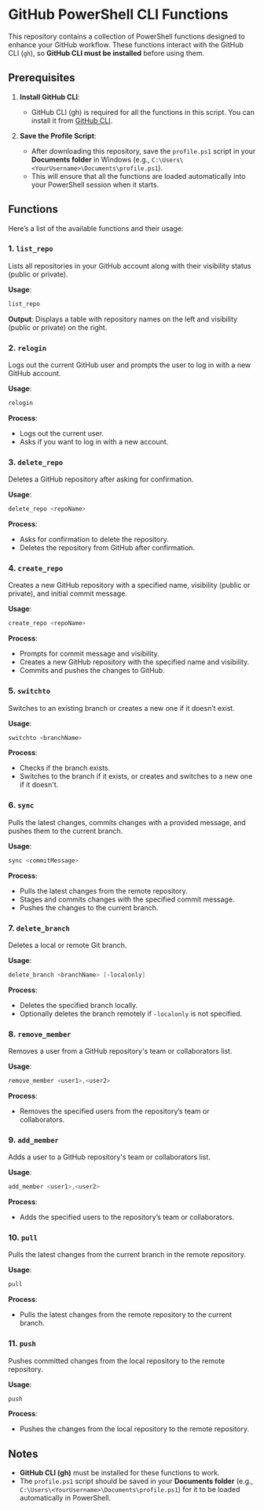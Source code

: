 
# GitHub PowerShell CLI Functions

This repository contains a collection of PowerShell functions designed to enhance your GitHub workflow. These functions interact with the GitHub CLI (`gh`), so **GitHub CLI must be installed** before using them.

## Prerequisites

1. **Install GitHub CLI**:
   - GitHub CLI (gh) is required for all the functions in this script. You can install it from [GitHub CLI](https://cli.github.com/).

2. **Save the Profile Script**:
   - After downloading this repository, save the `profile.ps1` script in your **Documents folder** in Windows (e.g., `C:\Users\<YourUsername>\Documents\profile.ps1`).
   - This will ensure that all the functions are loaded automatically into your PowerShell session when it starts.

## Functions

Here’s a list of the available functions and their usage:

### 1. **`list_repo`**
   Lists all repositories in your GitHub account along with their visibility status (public or private).

   **Usage**:
   ```powershell
   list_repo
   ```

   **Output**:
   Displays a table with repository names on the left and visibility (public or private) on the right.

### 2. **`relogin`**
   Logs out the current GitHub user and prompts the user to log in with a new GitHub account.

   **Usage**:
   ```powershell
   relogin
   ```

   **Process**:
   - Logs out the current user.
   - Asks if you want to log in with a new account.

### 3. **`delete_repo`**
   Deletes a GitHub repository after asking for confirmation.

   **Usage**:
   ```powershell
   delete_repo <repoName>
   ```

   **Process**:
   - Asks for confirmation to delete the repository.
   - Deletes the repository from GitHub after confirmation.

### 4. **`create_repo`**
   Creates a new GitHub repository with a specified name, visibility (public or private), and initial commit message.

   **Usage**:
   ```powershell
   create_repo <repoName>
   ```

   **Process**:
   - Prompts for commit message and visibility.
   - Creates a new GitHub repository with the specified name and visibility.
   - Commits and pushes the changes to GitHub.

### 5. **`switchto`**
   Switches to an existing branch or creates a new one if it doesn’t exist.

   **Usage**:
   ```powershell
   switchto <branchName>
   ```

   **Process**:
   - Checks if the branch exists.
   - Switches to the branch if it exists, or creates and switches to a new one if it doesn't.

### 6. **`sync`**
   Pulls the latest changes, commits changes with a provided message, and pushes them to the current branch.

   **Usage**:
   ```powershell
   sync <commitMessage>
   ```

   **Process**:
   - Pulls the latest changes from the remote repository.
   - Stages and commits changes with the specified commit message.
   - Pushes the changes to the current branch.

### 7. **`delete_branch`**
   Deletes a local or remote Git branch.

   **Usage**:
   ```powershell
   delete_branch <branchName> [-localonly]
   ```

   **Process**:
   - Deletes the specified branch locally.
   - Optionally deletes the branch remotely if `-localonly` is not specified.

### 8. **`remove_member`**
   Removes a user from a GitHub repository's team or collaborators list.

   **Usage**:
   ```powershell
   remove_member <user1>,<user2>
   ```

   **Process**:
   - Removes the specified users from the repository’s team or collaborators.

### 9. **`add_member`**
   Adds a user to a GitHub repository's team or collaborators list.

   **Usage**:
   ```powershell
   add_member <user1>,<user2>
   ```

   **Process**:
   - Adds the specified users to the repository’s team or collaborators.

### 10. **`pull`**
   Pulls the latest changes from the current branch in the remote repository.

   **Usage**:
   ```powershell
   pull
   ```

   **Process**:
   - Pulls the latest changes from the remote repository to the current branch.

### 11. **`push`**
   Pushes committed changes from the local repository to the remote repository.

   **Usage**:
   ```powershell
   push
   ```

   **Process**:
   - Pushes the changes from the local repository to the remote repository.

## Notes
- **GitHub CLI (gh)** must be installed for these functions to work.
- The `profile.ps1` script should be saved in your **Documents folder** (e.g., `C:\Users\<YourUsername>\Documents\profile.ps1`) for it to be loaded automatically in PowerShell.

#